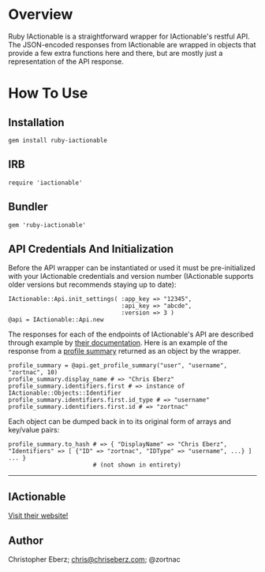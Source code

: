 # Overview #

Ruby IActionable is a straightforward wrapper for IActionable's restful API.  The JSON-encoded responses from IActionable are wrapped in objects that provide a few extra functions here and there, but are mostly just a representation of the API response.

# How To Use #

## Installation ##

    gem install ruby-iactionable

## IRB ##

    require 'iactionable'

## Bundler ##

    gem 'ruby-iactionable'

## API Credentials And Initialization ##

Before the API wrapper can be instantiated or used it must be pre-initialized with your IActionable credentials and version number (IActionable supports older versions but recommends staying up to date):

    IActionable::Api.init_settings( :app_key => "12345",
                                    :api_key => "abcde",
                                    :version => 3 )
    @api = IActionable::Api.new

The responses for each of the endpoints of IActionable's API are described through example by [their documentation](http://www.iactionable.com/api/).  Here is an example of the response from a [profile summary](http://iactionable.com/api/profiles/#getprofilesummary) returned as an object by the wrapper.

    profile_summary = @api.get_profile_summary("user", "username", "zortnac", 10)
    profile_summary.display_name # => "Chris Eberz"
    profile_summary.identifiers.first # => instance of IActionable::Objects::Identifier
    profile_summary.identifiers.first.id_type # => "username"
    profile_summary.identifiers.first.id # => "zortnac"

Each object can be dumped back in to its original form of arrays and key/value pairs:

    profile_summary.to_hash # => { "DisplayName" => "Chris Eberz", "Identifiers" => [ {"ID" => "zortnac", "IDType" => "username", ...} ] ... }
                            # (not shown in entirety)

----------------

## IActionable ##

[Visit their website!](http://www.iactionable.com)

## Author ##

Christopher Eberz; chris@chriseberz.com; @zortnac
